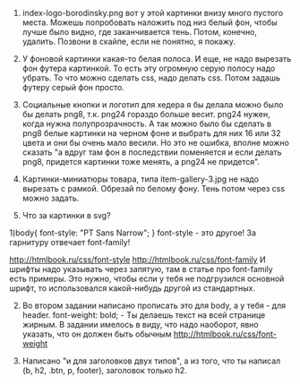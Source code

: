 1) index-logo-borodinsky.png вот у этой картинки внизу много пустого места. Можешь попробовать наложить под низ белый фон, чтобы лучше было видно,
где заканчивается тень. Потом, конечно, удалить. Позвони в скайпе, если не понятно, я покажу.

2) У фоновой картинки какая-то белая полоса. И еще, не надо вырезать фон футера картинкой. То есть эту огромную серую полосу надо убрать.
То что можно сделать css, надо делать css. Потом задашь футеру серый фон просто.

3) Социальные кнопки и логотип для хедера я бы делала можно было бы делать png8, т.к. png24 гораздо больше весит.
png24 нужен, когда нужна полупрозрачность. А так можно было бы сделать в png8 белые картинки на черном фоне и выбрать для них 16 или 32 цвета 
и они бы очень мало весили. Но это не ошибка, вполне можно сказать "а вдруг там фон в последствии поменяется и если делать png8, придется картинки
тоже менять, а png24 не придется".

4) Картинки-миниатюры товара, типа item-gallery-3.jpg не надо вырезать с рамкой. Обрезай по белому фону. Тень потом через css можно задать.

5) Что за картинки в svg?

1)body{
font-style: "PT Sans Narrow";
}
font-style - это другое! За гарнитуру отвечает font-family!

http://htmlbook.ru/css/font-style
http://htmlbook.ru/css/font-family
И шрифты надо указывать через запятую, там в статье про font-family есть примеры. Это нужно, чтобы если у тебя не подгрузился основной шрифт, то использовался какой-нибудь другой из стандартных.

2) Во втором задании написано прописать это для body, а у тебя - для header. font-weight: bold; - Ты делаешь текст на всей странице жирным. В задании имелось в виду, что надо наоборот, явно указать, что он должен быть обычным
http://htmlbook.ru/css/font-weight

3) Написано "и для заголовков двух типов", а из того, что ты написал (b, h2, .btn, p, footer), заголовок только h2.
